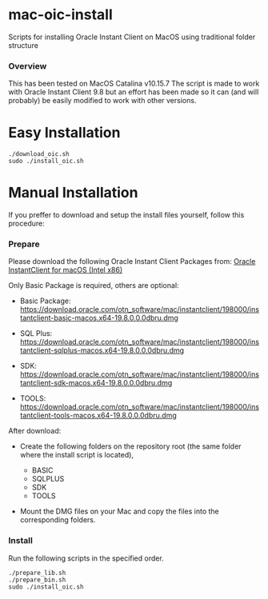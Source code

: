 # mac-oic-install
Scripts for installing Oracle Instant Client on MacOS using traditional folder structure

### Overview
This has been tested on MacOS Catalina v10.15.7
The script is made to work with Oracle Instant Client 9.8 but an effort has been made so it can (and will probably) be easily modified to work with other versions.

# Easy Installation
```
./download_oic.sh
sudo ./install_oic.sh
```

# Manual Installation
If you preffer to download and setup the install files yourself, follow this procedure:

### Prepare
Please download the following Oracle Instant Client Packages from: [Oracle InstantClient for macOS (Intel x86)](https://www.oracle.com/database/technologies/instant-client/macos-intel-x86-downloads.html)

Only Basic Package is required, others are optional:

- Basic Package: https://download.oracle.com/otn_software/mac/instantclient/198000/instantclient-basic-macos.x64-19.8.0.0.0dbru.dmg

- SQL Plus: https://download.oracle.com/otn_software/mac/instantclient/198000/instantclient-sqlplus-macos.x64-19.8.0.0.0dbru.dmg

- SDK: https://download.oracle.com/otn_software/mac/instantclient/198000/instantclient-sdk-macos.x64-19.8.0.0.0dbru.dmg

- TOOLS: https://download.oracle.com/otn_software/mac/instantclient/198000/instantclient-tools-macos.x64-19.8.0.0.0dbru.dmg

After download:

- Create the following folders on the repository root (the same folder where the install script is located), 
  * BASIC
  * SQLPLUS
  * SDK
  * TOOLS

- Mount the DMG files on your Mac and copy the files into the corresponding folders.

### Install
Run the following scripts in the specified order.

```
./prepare_lib.sh
./prepare_bin.sh
sudo ./install_oic.sh
```
